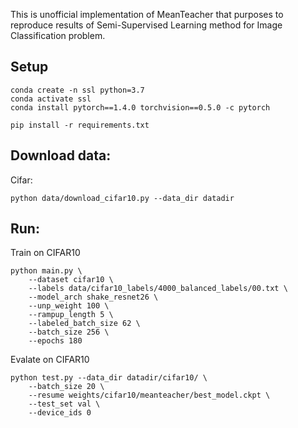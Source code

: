 This is unofficial implementation of MeanTeacher that purposes to reproduce results of Semi-Supervised Learning method for Image Classification problem.

## Setup
```
conda create -n ssl python=3.7
conda activate ssl
conda install pytorch==1.4.0 torchvision==0.5.0 -c pytorch

pip install -r requirements.txt
```

## Download data:
Cifar:
```
python data/download_cifar10.py --data_dir datadir
```

## Run:
Train on CIFAR10
```
python main.py \
    --dataset cifar10 \
    --labels data/cifar10_labels/4000_balanced_labels/00.txt \
    --model_arch shake_resnet26 \
    --unp_weight 100 \
    --rampup_length 5 \
    --labeled_batch_size 62 \
    --batch_size 256 \
    --epochs 180
```
Evalate on CIFAR10
```
python test.py --data_dir datadir/cifar10/ \
    --batch_size 20 \
    --resume weights/cifar10/meanteacher/best_model.ckpt \
    --test_set val \
    --device_ids 0
```
